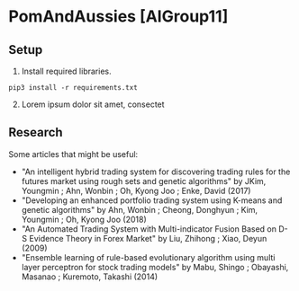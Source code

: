 # PomAndAussies [AIGroup11]



## Setup
1.  Install required libraries.
```
pip3 install -r requirements.txt
```
2.  Lorem ipsum dolor sit amet, consectet

## Research
Some articles that might be useful:
- "An intelligent hybrid trading system for discovering trading rules for the futures market using rough sets and genetic algorithms" by JKim, Youngmin ; Ahn, Wonbin ; Oh, Kyong Joo ; Enke, David (2017)
- "Developing an enhanced portfolio trading system using K-means and genetic algorithms" by Ahn, Wonbin ; Cheong, Donghyun ; Kim, Youngmin ; Oh, Kyong Joo (2018)
- "An Automated Trading System with Multi-indicator Fusion Based on D-S Evidence Theory in Forex Market" by Liu, Zhihong ; Xiao, Deyun (2009)
- "Ensemble learning of rule-based evolutionary algorithm using multi layer perceptron for stock trading models" by Mabu, Shingo ; Obayashi, Masanao ; Kuremoto, Takashi (2014)
